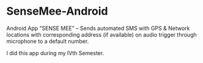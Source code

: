 # SenseMee-Android
Android App “SENSE MEE” – Sends automated SMS with GPS &amp; Network locations with corresponding address (if available) on audio trigger through microphone to a default number.

I did this app during my IVth Semester.
